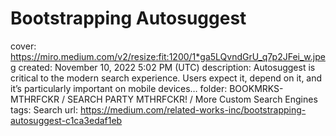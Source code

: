 # Bootstrapping Autosuggest

cover: https://miro.medium.com/v2/resize:fit:1200/1*ga5LQvndGrU_q7p2JFei_w.jpeg
created: November 10, 2022 5:02 PM (UTC)
description: Autosuggest is critical to the modern search experience. Users expect it, depend on it, and it’s particularly important on mobile devices…
folder: BOOKMRKS-MTHRFCKR / SEARCH PARTY MTHRFCKR! / More Custom Search Engines
tags: Search
url: https://medium.com/related-works-inc/bootstrapping-autosuggest-c1ca3edaf1eb